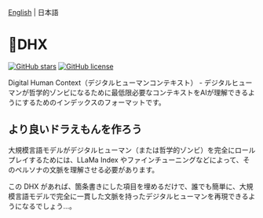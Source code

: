 [English](README.md) | 日本語

# 🧟DHX

[![GitHub stars](https://img.shields.io/github/stars/sa1p/DHX)](https://github.com/sa1p/DHX/stargazers)
[![GitHub license](https://img.shields.io/github/license/sa1p/DHX)](https://github.com/sa1p/DHX/LICENSE)

Digital Human Context（デジタルヒューマンコンテキスト） - デジタルヒューマンが哲学的ゾンビになるために最低限必要なコンテキストをAIが理解できるようにするためのインデックスのフォーマットです。

## より良いドラえもんを作ろう

大規模言語モデルがデジタルヒューマン（または哲学的ゾンビ）を完全にロールプレイするためには、LLaMa Index やファインチューニングなどによって、そのペルソナの文脈を理解させる必要があります。

この DHX があれば、箇条書きにした項目を埋めるだけで、誰でも簡単に、大規模言語モデルで完全に一貫した文脈を持ったデジタルヒューマンを再現できるようになるでしょう...。
